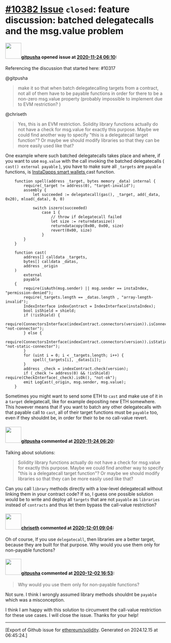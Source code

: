 # [\#10382 Issue](https://github.com/ethereum/solidity/issues/10382) `closed`: feature discussion: batched delegatecalls and the msg.value problem

#### <img src="https://avatars.githubusercontent.com/u/36712489?u=0e493d609d492c4fb0ff6cc117d1588214ff03bb&v=4" width="50">[gitpusha](https://github.com/gitpusha) opened issue at [2020-11-24 06:10](https://github.com/ethereum/solidity/issues/10382):

Referencing the discussion that started here: #10317 

@gitpusha 
> make it so that when batch delegatecalling targets from a contract, not all of them have to be payable functions in order for there to be a non-zero msg.value property (probably impossible to implement due to EVM restriction? )

@chriseth 
> Yes, this is an EVM restriction. Solidity library functions actually do not have a check for msg.value for exactly this purpose. Maybe we could find another way to specify "this is a delegatecall target function"? Or maybe we should modify libraries so that they can be more easily used like that?

One example where such batched delegatecalls takes place and where, if you want to use `msg.value` with the call invoking the batched delegatecalls ( `cast() external payable` ), you have to make sure all `_targets` are `payable` functions, is [InstaDapps smart wallets ](https://github.com/InstaDApp/dsa-contracts/blob/7e70b926cb33263783f621612157f49f785daa0a/contracts/account.sol#L91)cast function.

```solidity
    function spell(address _target, bytes memory _data) internal {
        require(_target != address(0), "target-invalid");
        assembly {
            let succeeded := delegatecall(gas(), _target, add(_data, 0x20), mload(_data), 0, 0)

            switch iszero(succeeded)
                case 1 {
                    // throw if delegatecall failed
                    let size := returndatasize()
                    returndatacopy(0x00, 0x00, size)
                    revert(0x00, size)
                }
        }
    }

    function cast(
        address[] calldata _targets,
        bytes[] calldata _datas,
        address _origin
    )
        external
        payable
    {
        require(isAuth(msg.sender) || msg.sender == instaIndex, "permission-denied");
        require(_targets.length == _datas.length , "array-length-invalid");
        IndexInterface indexContract = IndexInterface(instaIndex);
        bool isShield = shield;
        if (!isShield) {
            require(ConnectorsInterface(indexContract.connectors(version)).isConnector(_targets), "not-connector");
        } else {
            require(ConnectorsInterface(indexContract.connectors(version)).isStaticConnector(_targets), "not-static-connector");
        }
        for (uint i = 0; i < _targets.length; i++) {
            spell(_targets[i], _datas[i]);
        }
        address _check = indexContract.check(version);
        if (_check != address(0) && !isShield) require(CheckInterface(_check).isOk(), "not-ok");
        emit LogCast(_origin, msg.sender, msg.value);
    }
```

Sometimes you might want to send some ETH to `cast` and make use of it in a `target` delegatecall, like for example depositing new ETH somewhere. This however means that if you want to batch any other delegatecalls with that payable call to `cast`, all of their target functions must be `payable` too, even if they shouldnt be, in order for their to be no call-value revert. 

#### <img src="https://avatars.githubusercontent.com/u/36712489?u=0e493d609d492c4fb0ff6cc117d1588214ff03bb&v=4" width="50">[gitpusha](https://github.com/gitpusha) commented at [2020-11-24 06:20](https://github.com/ethereum/solidity/issues/10382#issuecomment-732679551):

Talking about solutions: 

> Solidity library functions actually do not have a check for msg.value for exactly this purpose. Maybe we could find another way to specify "this is a delegatecall target function"? Or maybe we should modify libraries so that they can be more easily used like that?

Can you call `library` methods directly with a low-level delegatecall without linking them in your contract code? If so, I guess one possible solution would be to write and deploy all `targets` that are not `payable` as `libraries` instead of `contracts` and thus let them bypass the call-value restriction?

#### <img src="https://avatars.githubusercontent.com/u/9073706?v=4" width="50">[chriseth](https://github.com/chriseth) commented at [2020-12-01 09:04](https://github.com/ethereum/solidity/issues/10382#issuecomment-736327814):

Oh of course, If you use `delegatecall`, then libraries are a better target, because they are built for that purpose. Why would you use them only for non-payable functions?

#### <img src="https://avatars.githubusercontent.com/u/36712489?u=0e493d609d492c4fb0ff6cc117d1588214ff03bb&v=4" width="50">[gitpusha](https://github.com/gitpusha) commented at [2020-12-02 16:53](https://github.com/ethereum/solidity/issues/10382#issuecomment-737358895):

> Why would you use them only for non-payable functions? 

Not sure. I think I wrongly assumed library methods shouldnt be `payable` which was a misconception. 

I think I am happy with this solution to circumvent the call-value restriction for these use cases. I will close the issue. Thanks for your help!


-------------------------------------------------------------------------------



[Export of Github issue for [ethereum/solidity](https://github.com/ethereum/solidity). Generated on 2024.12.15 at 06:45:24.]
